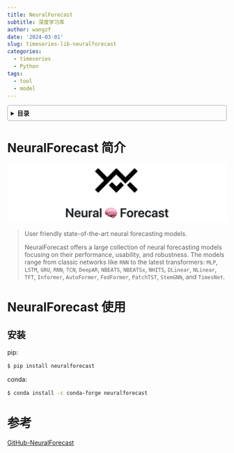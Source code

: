 ```yaml
---
title: NeuralForecast
subtitle: 深度学习库
author: wangzf
date: '2024-03-01'
slug: timeseries-lib-neuralforecast
categories:
  - timeseries
  - Python
tags:
  - tool
  - model
---
```


<style>
details {
    border: 1px solid #aaa;
    border-radius: 4px;
    padding: .5em .5em 0;
}
summary {
    font-weight: bold;
    margin: -.5em -.5em 0;
    padding: .5em;
}
details[open] {
    padding: .5em;
}
details[open] summary {
    border-bottom: 1px solid #aaa;
    margin-bottom: .5em;
}
img {
    pointer-events: none;
}
</style>

<details><summary>目录</summary><p>

- [NeuralForecast 简介](#neuralforecast-简介)
- [NeuralForecast 使用](#neuralforecast-使用)
  - [安装](#安装)
- [参考](#参考)
</p></details><p></p>


# NeuralForecast 简介

![img](images/neuralforecast.png)

> User friendly state-of-the-art neural forecasting models.
> 
> NeuralForecast offers a large collection of neural forecasting models focusing on their performance, usability, and robustness. The models range from classic networks like `RNN` to the latest transformers: `MLP`, `LSTM`, `GRU`, `RNN`, `TCN`, `DeepAR`, `NBEATS`, `NBEATSx`, `NHITS`, `DLinear`, `NLinear`, `TFT`, `Informer`, `AutoFormer`, `FedFormer`, `PatchTST`, `StemGNN`, and `TimesNet`.

# NeuralForecast 使用

## 安装

pip:

```bash
$ pip install neuralforecast
```

conda:

```bash
$ conda install -c conda-forge neuralforecast
```






# 参考

[GitHub-NeuralForecast](https://github.com/Nixtla/neuralforecast)

